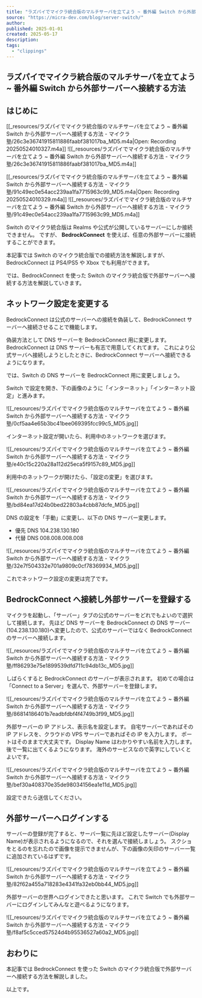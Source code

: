 ```yaml
---
title: "ラズパイでマイクラ統合版のマルチサーバを立てよう ~ 番外編 Switch から外部サーバーへ接続する方法 - マイクラ塾"
source: "https://micra-dev.com/blog/server-switch/"
author:
published: 2025-01-01
created: 2025-05-17
description:
tags:
  - "clippings"
---
```

## ラズパイでマイクラ統合版のマルチサーバを立てよう ~ 番外編 Switch から外部サーバーへ接続する方法

## はじめに

[[_resources/ラズパイでマイクラ統合版のマルチサーバを立てよう ~ 番外編 Switch から外部サーバーへ接続する方法 - マイクラ塾/26c3e36741915811886faabf381017ba_MD5.m4a|Open: Recording 20250524010327.m4a]]
![[_resources/ラズパイでマイクラ統合版のマルチサーバを立てよう ~ 番外編 Switch から外部サーバーへ接続する方法 - マイクラ塾/26c3e36741915811886faabf381017ba_MD5.m4a]]

[[_resources/ラズパイでマイクラ統合版のマルチサーバを立てよう ~ 番外編 Switch から外部サーバーへ接続する方法 - マイクラ塾/91c49ec0e54acc239aa1fa7715963c99_MD5.m4a|Open: Recording 20250524010329.m4a]]
![[_resources/ラズパイでマイクラ統合版のマルチサーバを立てよう ~ 番外編 Switch から外部サーバーへ接続する方法 - マイクラ塾/91c49ec0e54acc239aa1fa7715963c99_MD5.m4a]]

Switch のマイクラ統合版は Realms や公式が公開しているサーバーにしか接続できません。 ですが、 **BedrockConnect** を使えば、任意の外部サーバーに接続することができます。

本記事では Switch のマイクラ統合版での接続方法を解説しますが、BedrockConnect は PS4/PS5 や Xbox でも利用ができます。

では、BedrockConnect を使った Switch のマイクラ統合版で外部サーバーへ接続する方法を解説していきます。

## ネットワーク設定を変更する

BedrockConnect は公式のサーバーへの接続を偽装して、BedrockConnect サーバーへ接続させることで機能します。

偽装方法として DNS サーバーを BedrockConnect 用に変更します。 BedrockConnect は DNS サーバーも有志で用意してくれてます。 これにより公式サーバへ接続しようとしたときに、BedrockConnect サーバーへ接続できるようになります。

では、Switch の DNS サーバーを BedrockConnect 用に変更しましょう。

Switch で設定を開き、下の画像のように「インターネット」「インターネット設定」と進みます。

![[_resources/ラズパイでマイクラ統合版のマルチサーバを立てよう ~ 番外編 Switch から外部サーバーへ接続する方法 - マイクラ塾/0cf5aa4e65b3bc41bee069395fcc99c5_MD5.jpg]]

インターネット設定が開いたら、利用中のネットワークを選びます。

![[_resources/ラズパイでマイクラ統合版のマルチサーバを立てよう ~ 番外編 Switch から外部サーバーへ接続する方法 - マイクラ塾/e40c15c220a28a112d25eca5f9157c89_MD5.jpg]]

利用中のネットワークが開けたら、「設定の変更」を選びます。

![[_resources/ラズパイでマイクラ統合版のマルチサーバを立てよう ~ 番外編 Switch から外部サーバーへ接続する方法 - マイクラ塾/bd84ea17d24b0bed22803a4cbb87dcfe_MD5.jpg]]

DNS の設定を「手動」に変更し、以下の DNS サーバー変更します。

- 優先 DNS 104.238.130.180
- 代替 DNS 008.008.008.008

![[_resources/ラズパイでマイクラ統合版のマルチサーバを立てよう ~ 番外編 Switch から外部サーバーへ接続する方法 - マイクラ塾/32e7f504332e701a9809c0cf78369934_MD5.jpg]]

これでネットワーク設定の変更は完了です。

## BedrockConnect へ接続し外部サーバーを登録する

マイクラを起動し、「サーバー」タブの公式のサーバーをどれでもよいので選択して接続します。 先ほど DNS サーバーを BedrockConnect の DNS サーバー(104.238.130.180)へ変更したので、公式のサーバーではなく BedrockConnect のサーバーへ接続します。

![[_resources/ラズパイでマイクラ統合版のマルチサーバを立てよう ~ 番外編 Switch から外部サーバーへ接続する方法 - マイクラ塾/ff86293e75e1899539dfd711c94db13c_MD5.jpg]]

しばらくすると BedrockConnect のサーバーが表示されます。 初めての場合は「Connect to a Server」を選んで、外部サーバーを登録します。

![[_resources/ラズパイでマイクラ統合版のマルチサーバを立てよう ~ 番外編 Switch から外部サーバーへ接続する方法 - マイクラ塾/86814186401b7eadbfdbf4f4749b3f99_MD5.jpg]]

外部サーバーの IP アドレス、表示名を設定します。 自宅サーバーであればその IP アドレスを、クラウドの VPS サーバーであればその IP を入力します。 ポートはそのままで大丈夫です。 Display Name はわかりやすい名前を入力します。 後で一覧に出てくるようになります。 海外のサービスなので英字にしていくとよいです。

![[_resources/ラズパイでマイクラ統合版のマルチサーバを立てよう ~ 番外編 Switch から外部サーバーへ接続する方法 - マイクラ塾/bef30a408370e35de98034156ea1e11d_MD5.jpg]]

設定できたら送信してください。

## 外部サーバーへログインする

サーバーの登録が完了すると、サーバ一覧に先ほど設定したサーバー(Display Name)が表示されるようになるので、それを選んで接続しましょう。 スクショをとるのを忘れたので画像を提示できませんが、下の画像の矢印のサーバー一覧に追加されているはずです。

![[_resources/ラズパイでマイクラ統合版のマルチサーバを立てよう ~ 番外編 Switch から外部サーバーへ接続する方法 - マイクラ塾/82f62a455a718283e4341fa32eb0bb44_MD5.jpg]]

外部サーバーの世界へログインできたと思います。 これで Switch でも外部サーバーにログインしてみんなと遊べるようになります。

![[_resources/ラズパイでマイクラ統合版のマルチサーバを立てよう ~ 番外編 Switch から外部サーバーへ接続する方法 - マイクラ塾/f8af5c5cced57524d4b95536527a60a2_MD5.jpg]]

## おわりに

本記事では BedrockConnect を使った Switch のマイクラ統合版で外部サーバーへ接続する方法を解説しました。

以上です。